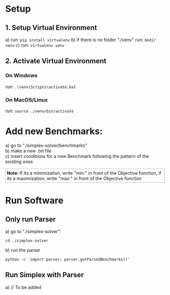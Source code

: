 # Setup

## 1. Setup Virtual Environment

a) run: `pip install virtualenv`
b) if there is no folder "./venv" run: `mkdir venv`
c) run: `virtualenv venv`

## 2. Activate Virtual Environment

### On Windows

run: `.\venv\Scripts\activate.bat`

### On MacOS/Linux

run: `source ./venv/bin/activate`

# Add new Benchmarks:

a) go to "./simplex-solver/benchmarks"<br>
b) make a new .txt file<br>
c) insert conditions for a new Benchmark following the pattern of the existing ones

<div style="border: 1px dashed grey; padding: 4px"><strong>Note: </strong>If its a minimization, write "min:" in front of the Objective function, if its a maximization, write "max:" in front of the Objective function</div>

# Run Software

## Only run Parser

a) go to "./simplex-solver":

```
cd ./simplex-solver
```

b) run the parser

```
python -c 'import parser; parser.getParsedBenchmarks()'
```

## Run Simplex with Parser

a) // To be added

